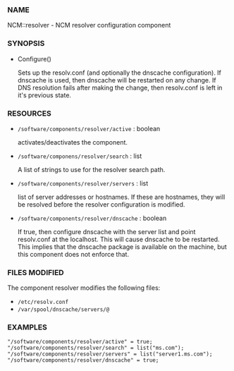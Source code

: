 ### NAME

NCM::resolver - NCM resolver configuration component

### SYNOPSIS

- Configure()

    Sets up the resolv.conf (and optionally the dnscache configuration).
    If dnscache is used, then dnscache will be restarted on any change.
    If DNS resolution fails after making the change, then resolv.conf
    is left in it's previous state.

### RESOURCES

- `/software/components/resolver/active` : boolean

    activates/deactivates the component.

- `/software/componens/resolver/search` : list

    A list of strings to use for the resolver search path.

- `/software/components/resolver/servers` : list

    list of server addresses or hostnames. If these are
    hostnames, they will be resolved before the resolver 
    configuration is modified.

- `/software/components/resolver/dnscache` : boolean

    If true, then configure dnscache with the server list
    and point resolv.conf at the localhost. This will
    cause dnscache to be restarted. This implies that
    the dnscache package is available on the machine, 
    but this component does not enforce that.

### FILES MODIFIED

The component resolver modifies the following files:

- `/etc/resolv.conf`
- `/var/spool/dnscache/servers/@`

### EXAMPLES

    "/software/components/resolver/active" = true;
    "/software/components/resolver/search" = list("ms.com");
    "/software/components/resolver/servers" = list("server1.ms.com");
    "/software/components/resolver/dnscache" = true;
